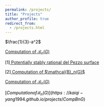 ```yaml
---
permalink: /projects/
title: "Projects"
author_profile: true
redirect_from: 
  - /projects.html
---
```

$\frac{1}{3}-a^2$

[Computation of $\mathcal{B}_n(G)$](https://kaiqi-yang1994.github.io/projects/CompBnG)

<BODY>
<body text="black"
	LINK="blue">
<p>
[1]<a href = "https://cims.nyu.edu/~tschinke/papers/yuri/18h1dp/magma/">
Potentially stably rational del Pezzo surface</a>
</p>
<p>
[2]<a href = "https://kaiqi-yang1994.github.io/projects/CompBnG">
Computation of $\mathcal{B}_n(G)$</a>
</p>
	
[Computation of $\mathcal{B}_n(G)$](https://kaiqi-yang1994.github.io/projects/CompBnG)

$[Computation of \mathcal{B}_n(G)](https://kaiqi-yang1994.github.io/projects/CompBnG)$

	
	
